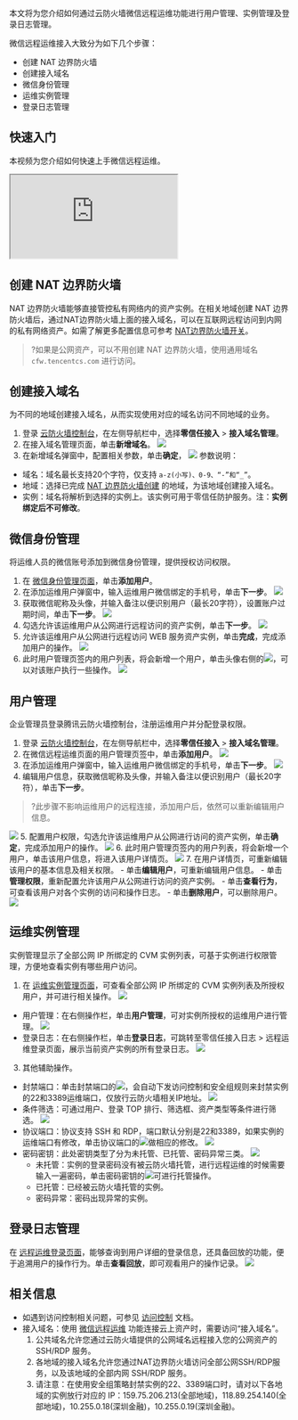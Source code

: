 本文将为您介绍如何通过云防火墙微信远程运维功能进行用户管理、实例管理及登录日志管理。

微信远程运维接入大致分为如下几个步骤：
<dx-steps>
- 创建 NAT 边界防火墙
- 创建接入域名
- 微信身份管理
- 运维实例管理
- 登录日志管理
</dx-steps>

## 快速入门
本视频为您介绍如何快速上手微信远程运维。
<div class="doc-video-mod"><iframe src="https://cloud.tencent.com/edu/learning/quick-play/3452-60992?source=gw.doc.media&withPoster=1&notip=1"></iframe></div>


## 创建 NAT 边界防火墙[](id:NAT)
NAT 边界防火墙能够直接管控私有网络内的资产实例。在相关地域创建 NAT 边界防火墙后，通过NAT边界防火墙上面的接入域名，可以在互联网远程访问到内网的私有网络资产。如需了解更多配置信息可参考 [NAT边界防火墙开关](https://cloud.tencent.com/document/product/1132/46929)。
>?如果是公网资产，可以不用创建 NAT 边界防火墙，使用通用域名 `cfw.tencentcs.com` 进行访问。
>

## 创建接入域名
为不同的地域创建接入域名，从而实现使用对应的域名访问不同地域的业务。
1. 登录 [云防火墙控制台](https://console.cloud.tencent.com/cfw/identityauth)，在左侧导航栏中，选择**零信任接入** > **接入域名管理**。
2. 在接入域名管理页面，单击**新增域名**。
![](https://qcloudimg.tencent-cloud.cn/raw/45eca00857d2c8c898544166faf5bfba.png)
3. 在新增域名弹窗中，配置相关参数，单击**确定**，
![](https://qcloudimg.tencent-cloud.cn/raw/50a1f7deec073e6edc9016aead62a894.png)
参数说明：
 - 域名：域名最长支持20个字符，仅支持 `a-z(小写)、0-9、“-”和“_”`。
 - 地域：选择已完成 [NAT 边界防火墙创建](#NAT) 的地域，为该地域创建接入域名。
 - 实例：域名将解析到选择的实例上。该实例可用于零信任防护服务。注：**实例绑定后不可修改**。

## 微信身份管理
将运维人员的微信账号添加到微信身份管理，提供授权访问权限。
1. 在 [微信身份管理页面](https://console.cloud.tencent.com/cfw/identityauth/wexin)，单击**添加用户**。
2. 在添加运维用户弹窗中，输入运维用户微信绑定的手机号，单击**下一步**。
![](https://qcloudimg.tencent-cloud.cn/raw/18aa6407eff6f7069a2f83dd6a69d8ea.png)
3. 获取微信昵称及头像，并输入备注以便识别用户（最长20字符），设置账户过期时间，单击**下一步**。
![](https://qcloudimg.tencent-cloud.cn/raw/239d013a6cdc18fd389ddda115502ee9.png)
4. 勾选允许该运维用户从公网进行远程访问的资产实例，单击**下一步**。
![](https://qcloudimg.tencent-cloud.cn/raw/67bc8da6a6c68e25108c3248725af256.png)
5. 允许该运维用户从公网进行远程访问 WEB 服务资产实例，单击**完成**，完成添加用户的操作。
![](https://qcloudimg.tencent-cloud.cn/raw/7a8c4e852796fd9eb7157ba18c1268e9.png)
6. 此时用户管理页签内的用户列表，将会新增一个用户，单击头像右侧的![](https://qcloudimg.tencent-cloud.cn/raw/8d01aedd778d839f251e73eac6e26bb8.png)，可以对该账户执行一些操作。
![](https://qcloudimg.tencent-cloud.cn/raw/6786305c13b358d1d2e5b31ff4be3024.png)

## 用户管理
企业管理员登录腾讯云防火墙控制台，注册运维用户并分配登录权限。
1. 登录 [云防火墙控制台](https://console.cloud.tencent.com/cfw/identityauth)，在左侧导航栏中，选择**零信任接入** > **接入域名管理**。
2. 在微信远程运维页面的用户管理页签中，单击**添加用户**。
![](https://qcloudimg.tencent-cloud.cn/raw/49fae3aa7b14d1560a5d1d32bc9ebb65.png)
[](id:wx)
3. 在添加运维用户弹窗中，输入运维用户微信绑定的手机号，单击**下一步**。
![](https://main.qcloudimg.com/raw/597cec4464da922691a4eac21bcf1b95.png)
4. 编辑用户信息，获取微信昵称及头像，并输入备注以便识别用户（最长20字符），单击**下一步**。
>?此步骤不影响运维用户的远程连接，添加用户后，依然可以重新编辑用户信息。
>
![](https://main.qcloudimg.com/raw/2a364bc327e37774040e4727e1af9e50.png)
5. 配置用户权限，勾选允许该运维用户从公网进行访问的资产实例，单击**确定**，完成添加用户的操作。
![](https://main.qcloudimg.com/raw/4cc9e6a1f9b0046cc718ac93e32800d5.png)
6. 此时用户管理页签内的用户列表，将会新增一个用户，单击该用户信息，将进入该用户详情页。
![](https://qcloudimg.tencent-cloud.cn/raw/d33488d318cc71f086ae81074b4d2dc2.png)
7. 在用户详情页，可重新编辑该用户的基本信息及相关权限。
	 - 单击**编辑用户**，可重新编辑用户信息。
	 - 单击**管理权限**，重新配置允许该用户从公网进行访问的资产实例。
	 - 单击**查看行为**，可查看该用户对各个实例的访问和操作日志。
	 - 单击**删除用户**，可以删除用户。
![](https://main.qcloudimg.com/raw/80c85991f8b2b393a78afa15ac63aa46.png)


## 运维实例管理
实例管理显示了全部公网 IP 所绑定的 CVM 实例列表，可基于实例进行权限管理，方便地查看实例有哪些用户访问。

1. 在 [运维实例管理页面](https://console.cloud.tencent.com/cfw/identityauth/instance)，可查看全部公网 IP 所绑定的 CVM 实例列表及所授权用户，并可进行相关操作。
![](https://qcloudimg.tencent-cloud.cn/raw/3316eaf28b92caf5966a778e4a8b6553.png)
 - 用户管理：在右侧操作栏，单击**用户管理**，可对实例所授权的运维用户进行管理。
![](https://qcloudimg.tencent-cloud.cn/raw/da9825385232ad07835b9d27b106ab8d.png)
 - 登录日志：在右侧操作栏，单击**登录日志**，可跳转至零信任接入日志 > 远程运维登录页面，展示当前资产实例的所有登录日志。
![](https://qcloudimg.tencent-cloud.cn/raw/35fe32f71cbfaf17034429de018df165.png)
3. 其他辅助操作。
 - 封禁端口：单击封禁端口的![](https://qcloudimg.tencent-cloud.cn/raw/c96e667372d40f4f77d8a61242402fdd.png)，会自动下发访问控制和安全组规则来封禁实例的22和3389运维端口，仅放行云防火墙相关IP地址。
![](https://qcloudimg.tencent-cloud.cn/raw/b4842e46d52c0fed2f026dc6b86e5b3f.png)
 - 条件筛选：可通过用户、登录 TOP 排行、筛选框、资产类型等条件进行筛选。
![](https://qcloudimg.tencent-cloud.cn/raw/4fa882625ec3d1a0a6fed138d5f28eea.png)
 - 协议端口：协议支持 SSH 和 RDP，端口默认分别是22和3389，如果实例的运维端口有修改，单击协议端口的![](https://qcloudimg.tencent-cloud.cn/raw/eb05487c3d4c49db253e4d0b6386fd39.png)做相应的修改。
![](https://qcloudimg.tencent-cloud.cn/raw/1c5c4519a8da7124be065fc4cb7009e9.png)
 - 密码密钥：此处密钥类型了分为未托管、已托管、密码异常三类。
 ![](https://qcloudimg.tencent-cloud.cn/raw/1170e71e9ff6051865e8d423ecbaabee.png)
    - 未托管：实例的登录密码没有被云防火墙托管，进行远程运维的时候需要输入一遍密码，单击密码密钥的![](https://qcloudimg.tencent-cloud.cn/raw/743c0f66c7b7751c1ed75302098832ad.png)可进行托管操作。
    - 已托管：已经被云防火墙托管的实例。
    - 密码异常：密码出现异常的实例。

## 登录日志管理
在 [远程运维登录页面](https://console.cloud.tencent.com/cfw/identityauthlog)，能够查询到用户详细的登录信息，还具备回放的功能，便于追溯用户的操作行为。单击**查看回放**，即可观看用户的操作记录。
![](https://qcloudimg.tencent-cloud.cn/raw/103fcd29f04498bd387039f78f8908c1.png)


## 相关信息
- 如遇到访问控制相关问题，可参见 [访问控制](https://cloud.tencent.com/document/product/1132/56778) 文档。
- 接入域名：使用 [微信远程运维](https://cloud.tencent.com/document/product/1132/53010) 功能连接云上资产时，需要访问“接入域名”。
  1. 公共域名允许您通过云防火墙提供的公网域名远程接入您的公网资产的 SSH/RDP 服务。
  2. 各地域的接入域名允许您通过NAT边界防火墙访问全部公网SSH/RDP服务，以及该地域的全部内网 SSH/RDP 服务。
  3. 请注意：在使用安全组策略封禁实例的22、3389端口时，请对以下各地域的实例放行对应的 IP：159.75.206.213(全部地域)，118.89.254.140(全部地域)，10.255.0.18(深圳金融)，10.255.0.19(深圳金融)。
